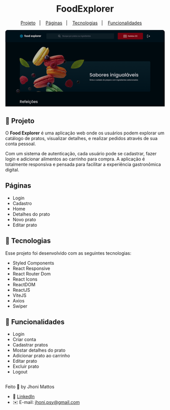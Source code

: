 <h1 align="center"> FoodExplorer </h1>

<p align="center">
  <a href="#-projeto">Projeto</a>&nbsp;&nbsp;&nbsp;|&nbsp;&nbsp;&nbsp;
  <a href="#-paginasxx\">Páginas</a>&nbsp;&nbsp;&nbsp;|&nbsp;&nbsp;&nbsp;
  <a href="#-tecnologias">Tecnologias</a>&nbsp;&nbsp;&nbsp;|&nbsp;&nbsp;&nbsp;
  <a href="#-funcionalidades">Funcionalidades</a>&nbsp;&nbsp;&nbsp;&nbsp;&nbsp;&nbsp;
</p>

<img src="./src/assets/capa.png" alt="foto de capa">

##  📌  Projeto

O **Food Explorer** é uma aplicação web onde os usuários podem explorar um catálogo de pratos, visualizar detalhes, e realizar pedidos através de sua conta pessoal.

Com um sistema de autenticação, cada usuário pode se cadastrar, fazer login e adicionar alimentos ao carrinho para compra. A aplicação é totalmente responsiva e pensada para facilitar a experiência gastronômica digital.

## Páginas

- Login
- Cadastro
- Home
- Detalhes do prato
- Novo prato
- Editar prato

## 🚀 Tecnologias

Esse projeto foi desenvolvido com as seguintes tecnologias:

- Styled Components
- React Responsive
- React Router Dom
- React Icons
- ReactDOM
- ReactJS
- ViteJS
- Axios
- Swiper

## 📘 Funcionalidades

- Login
- Criar conta
- Cadastrar pratos
- Mostar detalhes do prato
- Adicionar prato ao carrinho
- Editar prato
- Excluir prato
- Logout

## 

Feito 🤎 by Jhoni Mattos


- 🤝 [LinkedIn](https://www.linkedin.com/in/jhoni-mattos-7a13852b0/)
- ✉️ E-mail: jhoni.psy@gmail.com

